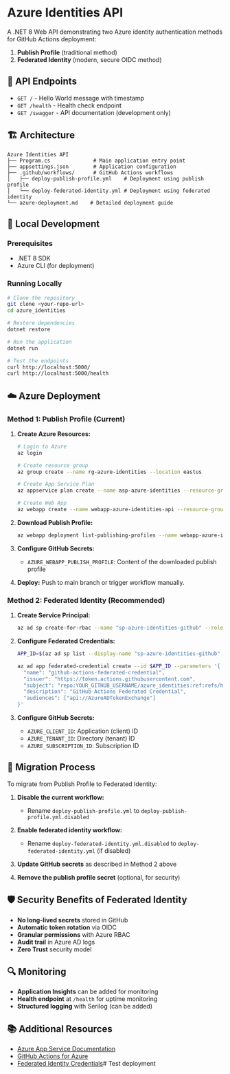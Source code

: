 # Azure Identities API

A .NET 8 Web API demonstrating two Azure identity authentication methods for GitHub Actions deployment:
1. **Publish Profile** (traditional method)
2. **Federated Identity** (modern, secure OIDC method)

## 🚀 API Endpoints

- `GET /` - Hello World message with timestamp
- `GET /health` - Health check endpoint
- `GET /swagger` - API documentation (development only)

## 🏗️ Architecture

```
Azure Identities API
├── Program.cs              # Main application entry point
├── appsettings.json        # Application configuration
├── .github/workflows/      # GitHub Actions workflows
│   ├── deploy-publish-profile.yml    # Deployment using publish profile
│   └── deploy-federated-identity.yml # Deployment using federated identity
└── azure-deployment.md    # Detailed deployment guide
```

## 🔧 Local Development

### Prerequisites
- .NET 8 SDK
- Azure CLI (for deployment)

### Running Locally
```bash
# Clone the repository
git clone <your-repo-url>
cd azure_identities

# Restore dependencies
dotnet restore

# Run the application
dotnet run

# Test the endpoints
curl http://localhost:5000/
curl http://localhost:5000/health
```

## ☁️ Azure Deployment

### Method 1: Publish Profile (Current)

1. **Create Azure Resources:**
   ```bash
   # Login to Azure
   az login

   # Create resource group
   az group create --name rg-azure-identities --location eastus

   # Create App Service Plan
   az appservice plan create --name asp-azure-identities --resource-group rg-azure-identities --sku B1 --is-linux

   # Create Web App
   az webapp create --name webapp-azure-identities-api --resource-group rg-azure-identities --plan asp-azure-identities --runtime "DOTNETCORE|8.0"
   ```

2. **Download Publish Profile:**
   ```bash
   az webapp deployment list-publishing-profiles --name webapp-azure-identities-api --resource-group rg-azure-identities --xml
   ```

3. **Configure GitHub Secrets:**
   - `AZURE_WEBAPP_PUBLISH_PROFILE`: Content of the downloaded publish profile

4. **Deploy:**
   Push to main branch or trigger workflow manually.

### Method 2: Federated Identity (Recommended)

1. **Create Service Principal:**
   ```bash
   az ad sp create-for-rbac --name "sp-azure-identities-github" --role contributor --scopes /subscriptions/{subscription-id}/resourceGroups/rg-azure-identities --json-auth
   ```

2. **Configure Federated Credentials:**
   ```bash
   APP_ID=$(az ad sp list --display-name "sp-azure-identities-github" --query "[0].appId" -o tsv)
   
   az ad app federated-credential create --id $APP_ID --parameters '{
     "name": "github-actions-federated-credential",
     "issuer": "https://token.actions.githubusercontent.com",
     "subject": "repo:YOUR_GITHUB_USERNAME/azure_identities:ref:refs/heads/main",
     "description": "GitHub Actions Federated Credential",
     "audiences": ["api://AzureADTokenExchange"]
   }'
   ```

3. **Configure GitHub Secrets:**
   - `AZURE_CLIENT_ID`: Application (client) ID
   - `AZURE_TENANT_ID`: Directory (tenant) ID
   - `AZURE_SUBSCRIPTION_ID`: Subscription ID

## 🔄 Migration Process

To migrate from Publish Profile to Federated Identity:

1. **Disable the current workflow:**
   - Rename `deploy-publish-profile.yml` to `deploy-publish-profile.yml.disabled`

2. **Enable federated identity workflow:**
   - Rename `deploy-federated-identity.yml.disabled` to `deploy-federated-identity.yml` (if disabled)

3. **Update GitHub secrets** as described in Method 2 above

4. **Remove the publish profile secret** (optional, for security)

## 🛡️ Security Benefits of Federated Identity

- **No long-lived secrets** stored in GitHub
- **Automatic token rotation** via OIDC
- **Granular permissions** with Azure RBAC
- **Audit trail** in Azure AD logs
- **Zero Trust** security model

## 🔍 Monitoring

- **Application Insights** can be added for monitoring
- **Health endpoint** at `/health` for uptime monitoring
- **Structured logging** with Serilog (can be added)

## 📚 Additional Resources

- [Azure App Service Documentation](https://docs.microsoft.com/en-us/azure/app-service/)
- [GitHub Actions for Azure](https://docs.microsoft.com/en-us/azure/developer/github/github-actions)
- [Federated Identity Credentials](https://docs.microsoft.com/en-us/azure/active-directory/develop/workload-identity-federation)# Test deployment
